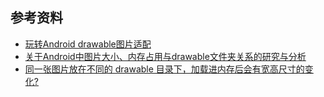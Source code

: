 
## 参考资料

- [玩转Android drawable图片适配](https://www.cnblogs.com/sexintercourse/p/17020569.html)
- [关于Android中图片大小、内存占用与drawable文件夹关系的研究与分析](https://blog.csdn.net/zhaokaiqiang1992/article/details/49787117)
- [同一张图片放在不同的 drawable 目录下，加载进内存后会有宽高尺寸的变化?](https://blog.csdn.net/pdskyzcc1/article/details/94457965)